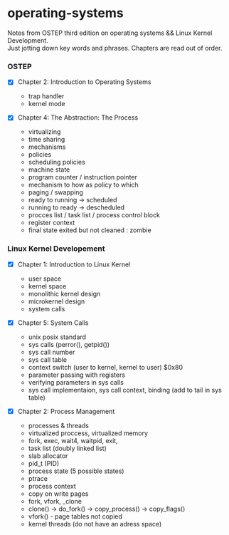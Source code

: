 # operating-systems
Notes from OSTEP third edition on operating systems && Linux Kernel Development. </br>
Just jotting down key words and phrases. Chapters are read out of order. 


### OSTEP
- [x] Chapter 2: Introduction to Operating Systems 
   * trap handler
   * kernel mode
   
- [x] Chapter 4: The Abstraction: The Process
   * virtualizing 
   * time sharing
   * mechanisms
   * policies 
   * scheduling policies 
   * machine state
   * program counter / instruction pointer
   * mechanism to how as policy to which 
   * paging / swapping 
   * ready to running -> scheduled 
   * running to ready -> descheduled
   * procces list / task list / process control block
   * register context 
   * final state exited but not cleaned : zombie 
   
### Linux Kernel Developement 
- [x] Chapter 1: Introduction to Linux Kernel 
   * user space 
   * kernel space
   * monolithic kernel design
   * microkernel design 
   * system calls
   
- [x] Chapter 5: System Calls 
   * unix posix standard
   * sys calls (perror(),  getpid())
   * sys call number 
   * sys call table 
   * context switch (user to kernel, kernel to user) $0x80 
   * parameter passing with registers
   * verifying parameters in sys calls 
   * sys call implementaion, sys call context, binding (add to tail in sys table)
   
 - [x] Chapter 2: Process Management
   * processes & threads
   * virtualized proccess, virtualized memory
   * fork, exec, wait4, waitpid, exit,
   * task list (doubly linked list)
   * slab allocator 
   * pid_t (PID)
   * process state (5 possible states)
   * ptrace 
   * process context
   * copy on write pages
   * fork, vfork, _clone
   * clone() -> do_fork() -> copy_process() -> copy_flags()
   * vfork() - page tables not copied
   * kernel threads (do not have an adress space)
